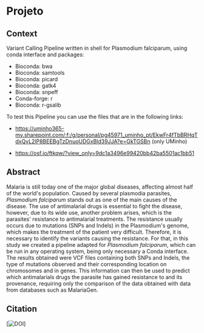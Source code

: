 # Projeto
## Context
Variant Calling Pipeline written in shell for Plasmodium falciparum, using conda interface and packages:
- Bioconda: bwa
- Bioconda: samtools
- Bioconda: picard
- Bioconda: gatk4
- Bioconda: snpeff
- Conda-forge: r
- Bioconda: r-gsalib

To test this Pipeline you can use the files that are in the following links: 

- https://uminho365-my.sharepoint.com/:f:/g/personal/pg45971_uminho_pt/EkwFr4fTbBRHqTdxQvL2lP8BEEBgTzDnuoUDGxBld39JJA?e=GkTGSBn (only UMinho) 

- https://osf.io/ftkqw/?view_only=9dc1a3496e99420bb42ba5501ac1bb51 

## Abstract
Malaria is still today one of the major global diseases, affecting almost half of the world's population. Caused by several plasmodia parasites, *Plasmodium falciparum* stands out as one of the main causes of the disease. The use of antimalarial drugs is essential to fight the disease, however, due to its wide use, another problem arises, which is the parasites' resistance to antimalarial treatments.
The resistance usually occurs due to mutations (SNPs and Indels) in the Plasmodium's genome, which makes the treatment of the patient very difficult. Therefore, it is necessary to identify the variants causing the resistance. For that, in this study we created a pipeline adapted for *Plasmodium falciparum*, which can be run in any operating system, being only necessary a Conda interface.
The results obtained were VCF files containing both SNPs and Indels, the type of mutations observed and their corresponding location on chromosomes and in genes. This information can then be used to predict which antimalarials drugs the parasite has gained resistance to and its provenance, requiring only the comparison of the data obtained with data from databases such as MalariaGen.

## Citation
[![DOI](https://zenodo.org/badge/doi/10.5281/zenodo.14762636.svg)]

